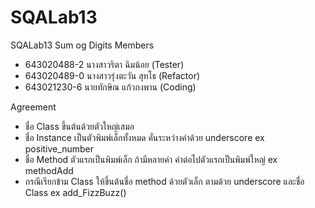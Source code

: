 # SQALab13
SQALab13 Sum og Digits
Members 
- 643020488-2 นางสาวริตา ฉิมน้อย (Tester)
- 643020489-0 นางสาวรุ่งตะวัน สุทโธ (Refactor)
- 643021230-6 นายทักษิณ แก้วกงพาน (Coding)

Agreement
- ชื่อ Class ขึ้นต้นด้วยตัวใหญ่เสมอ
- ชื่อ Instance เป็นตัวพิมพ์เล็กทั้งหมด คั่นระหว่างคำด้วย underscore ex positive_number
- ชื่อ Method ตัวแรกเป็นพิมพ์เล็ก ถ้ามีหลายคำ คำต่อไปตัวแรกเป็นพิมพ์ใหญ่ ex methodAdd
- กรณีเรียกข้าม Class ให้ขึ้นต้นชื่อ method ด้วยตัวเล็ก ตามด้วย underscore และชื่อ Class ex add_FizzBuzz()
